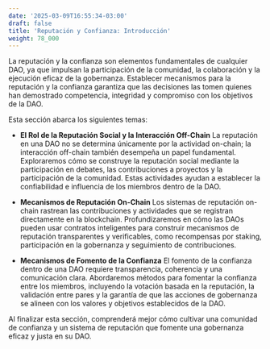 ```yaml
---
date: '2025-03-09T16:55:34-03:00'
draft: false
title: 'Reputación y Confianza: Introducción'
weight: 78_000
---
```


La reputación y la confianza son elementos fundamentales de cualquier DAO, ya que impulsan la participación de la comunidad, la colaboración y la ejecución eficaz de la gobernanza. Establecer mecanismos para la reputación y la confianza garantiza que las decisiones las tomen quienes han demostrado competencia, integridad y compromiso con los objetivos de la DAO.

Esta sección abarca los siguientes temas:

- **El Rol de la Reputación Social y la Interacción Off-Chain**
    La reputación en una DAO no se determina únicamente por la actividad on-chain; la interacción off-chain también desempeña un papel fundamental. Exploraremos cómo se construye la reputación social mediante la participación en debates, las contribuciones a proyectos y la participación de la comunidad. Estas actividades ayudan a establecer la confiabilidad e influencia de los miembros dentro de la DAO.

- **Mecanismos de Reputación On-Chain**
    Los sistemas de reputación on-chain rastrean las contribuciones y actividades que se registran directamente en la blockchain. Profundizaremos en cómo las DAOs pueden usar contratos inteligentes para construir mecanismos de reputación transparentes y verificables, como recompensas por staking, participación en la gobernanza y seguimiento de contribuciones.

- **Mecanismos de Fomento de la Confianza**
    El fomento de la confianza dentro de una DAO requiere transparencia, coherencia y una comunicación clara. Abordaremos métodos para fomentar la confianza entre los miembros, incluyendo la votación basada en la reputación, la validación entre pares y la garantía de que las acciones de gobernanza se alineen con los valores y objetivos establecidos de la DAO.

Al finalizar esta sección, comprenderá mejor cómo cultivar una comunidad de confianza y un sistema de reputación que fomente una gobernanza eficaz y justa en su DAO.
